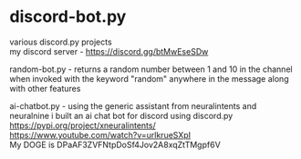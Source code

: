 # discord-bot.py
various discord.py projects<br/>
my discord server - https://discord.gg/btMwEseSDw<br/>

random-bot.py - returns a random number between 1 and 10 in the channel when invoked with the keyword "random" anywhere in the message along with other features

ai-chatbot.py - using the generic assistant from neuralintents and neuralnine i built an ai chat bot for discord using discord.py<br/>
                https://pypi.org/project/xneuralintents/<br/>
                https://www.youtube.com/watch?v=urlkrueSXpI<br/>
                My DOGE is DPaAF3ZVFNtpDoSf4Jov2A8xqZtTMgpf6V
